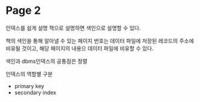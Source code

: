 # Page 2

인덱스를 쉽게 설명 책으로 설명하면 색인으로 설명할 수 있다.

책의 색인을 통해 알아낼 수 있는 페이지 번호는 데이터 파일에 저장된 레코드의 주소에 비유될 것이고, 해당 페이지의 내용으 데이터 파일에 비유할 수 있다.



색인과 dbms인덱스의 공통점은 정렬





인덱스의 역할별 구분

* primary key
* secondary index
